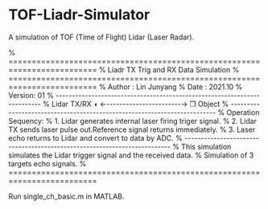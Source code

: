 # TOF-Liadr-Simulator
A simulation of TOF (Time of Flight) Lidar (Laser Radar).

% =========================================================================
% Liadr TX Trig and RX Data Simulation
% =========================================================================
% Author : Lin Junyang
% Date   : 2021.10
% Version: 01
% -------------------------------------------------------------------------
% Lidar  TX/RX ◖ ←-----------------------→  ❒ Object
% -------------------------------------------------------------------------
% Operation Sequency:
%  1. Lidar generates internal laser firing triger signal.
%  2. Lidar TX sends laser pulse out.Reference signal returns immediately.
%  3. Laser echo returns to Lidar and convert to data by ADC.
% -------------------------------------------------------------------------
% This simulation simulates the Lidar trigger signal and the received data.
% Simulation of 3 targets echo signals.
% =========================================================================

Run single_ch_basic.m in MATLAB. 

